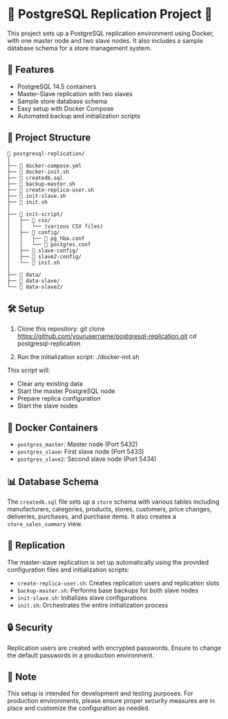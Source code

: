 # 🐘 PostgreSQL Replication Project 🚀

This project sets up a PostgreSQL replication environment using Docker, with one master node and two slave nodes. It also includes a sample database schema for a store management system.

## 🌟 Features

- PostgreSQL 14.5 containers
- Master-Slave replication with two slaves
- Sample store database schema
- Easy setup with Docker Compose
- Automated backup and initialization scripts

## 🚀 Project Structure
``` 
📁 postgresql-replication/
│
├── 📄 docker-compose.yml
├── 📄 docker-init.sh
├── 📄 createdb.sql
├── 📄 backup-master.sh
├── 📄 create-replica-user.sh
├── 📄 init-slave.sh
├── 📄 init.sh
│
├── 📁 init-script/
│   ├── 📁 csv/
│   │   └── (various CSV files)
│   ├── 📁 config/
│   │   ├── 📄 pg_hba.conf
│   │   └── 📄 postgres.conf
│   ├── 📁 slave-config/
│   ├── 📁 slave2-config/
│   └── 📄 init.sh
│
├── 📁 data/
├── 📁 data-slave/
└── 📁 data-slave2/
```
## 🛠 Setup

1. Clone this repository:
git clone https://github.com/yourusername/postgresql-replication.git
cd postgresql-replication

2. Run the initialization script:
./docker-init.sh

This script will:
- Clear any existing data
- Start the master PostgreSQL node
- Prepare replica configuration
- Start the slave nodes

## 🐳 Docker Containers

- `postgres_master`: Master node (Port 5432)
- `postgres_slave`: First slave node (Port 5433)
- `postgres_slave2`: Second slave node (Port 5434)

## 📊 Database Schema

The `createdb.sql` file sets up a `store` schema with various tables including manufacturers, categories, products, stores, customers, price changes, deliveries, purchases, and purchase items. It also creates a `store_sales_summary` view.

## 🔄 Replication

The master-slave replication is set up automatically using the provided configuration files and initialization scripts:

- `create-replica-user.sh`: Creates replication users and replication slots
- `backup-master.sh`: Performs base backups for both slave nodes
- `init-slave.sh`: Initializes slave configurations
- `init.sh`: Orchestrates the entire initialization process

## 🔒 Security

Replication users are created with encrypted passwords. Ensure to change the default passwords in a production environment.

## 🚧 Note

This setup is intended for development and testing purposes. For production environments, please ensure proper security measures are in place and customize the configuration as needed.
